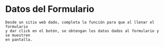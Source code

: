 # Datos del Formulario
    Desde un sitio web dado, completa la función para que al llenar el formulario 
    y dar click en el botón, se obtengan los datos dados al formulario y se muestren 
    en pantalla.
